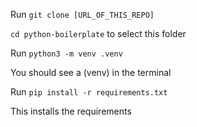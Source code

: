 Run `git clone [URL_OF_THIS_REPO]`

`cd python-boilerplate` to select this folder

Run `python3 -m venv .venv`

You should see a (venv) in the terminal

Run `pip install -r requirements.txt`

This installs the requirements
